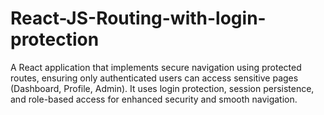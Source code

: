 # React-JS-Routing-with-login-protection
A React application that implements secure navigation using protected routes, ensuring only authenticated users can access sensitive pages (Dashboard, Profile, Admin). It uses login protection, session persistence, and role-based access for enhanced security and smooth navigation.
